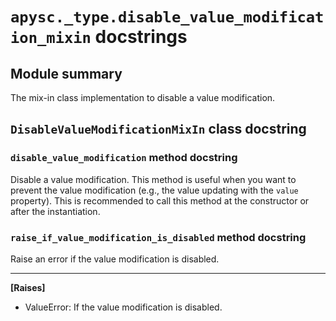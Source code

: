 # `apysc._type.disable_value_modification_mixin` docstrings

## Module summary

The mix-in class implementation to disable a value modification.

## `DisableValueModificationMixIn` class docstring

### `disable_value_modification` method docstring

Disable a value modification. This method is useful when you want to prevent the value modification (e.g., the value updating with the `value` property). This is recommended to call this method at the constructor or after the instantiation.

### `raise_if_value_modification_is_disabled` method docstring

Raise an error if the value modification is disabled.<hr>

**[Raises]**

- ValueError: If the value modification is disabled.